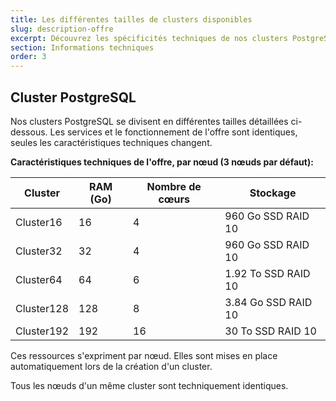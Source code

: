 ```yaml
---
title: Les différentes tailles de clusters disponibles
slug: description-offre
excerpt: Découvrez les spécificités techniques de nos clusters PostgreSQL
section: Informations techniques
order: 3
---
```


## Cluster PostgreSQL

Nos clusters PostgreSQL se divisent en différentes tailles détaillées ci-dessous. Les services et le fonctionnement de l'offre sont identiques, seules les caractéristiques techniques changent.

**Caractéristiques techniques de l'offre, par nœud (3 nœuds par défaut):**

|**Cluster** |**RAM (Go)**|**Nombre de cœurs**|**Stockage**          |
|------------|------------|-------------------|----------------------|
| Cluster16  |         16 |                 4 | 960 Go SSD RAID 10   |
| Cluster32  |         32 |                 4 | 960 Go SSD RAID 10   |
| Cluster64  |         64 |                 6 | 1.92 To SSD RAID 10  |
| Cluster128 |        128 |                 8 | 3.84 Go SSD RAID 10  |
| Cluster192 |        192 |                16 | 30 To SSD RAID 10    |

Ces ressources s'expriment par nœud. Elles sont mises en place automatiquement lors de la création d'un cluster.

Tous les nœuds d'un même cluster sont techniquement identiques.
